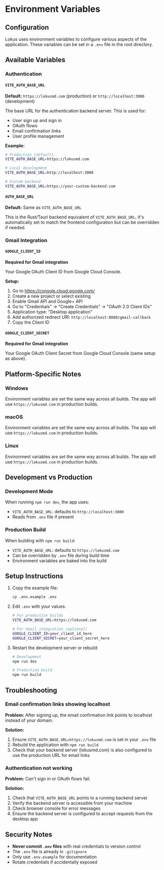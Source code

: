 # Environment Variables

## Configuration

Lokus uses environment variables to configure various aspects of the application. These variables can be set in a `.env` file in the root directory.

## Available Variables

### Authentication

#### `VITE_AUTH_BASE_URL`
**Default:** `https://lokusmd.com` (production) or `http://localhost:3000` (development)

The base URL for the authentication backend server. This is used for:
- User sign up and sign in
- OAuth flows
- Email confirmation links
- User profile management

**Example:**
```bash
# Production (default)
VITE_AUTH_BASE_URL=https://lokusmd.com

# Local development
VITE_AUTH_BASE_URL=http://localhost:3000

# Custom backend
VITE_AUTH_BASE_URL=https://your-custom-backend.com
```

#### `AUTH_BASE_URL`
**Default:** Same as `VITE_AUTH_BASE_URL`

This is the Rust/Tauri backend equivalent of `VITE_AUTH_BASE_URL`. It's automatically set to match the frontend configuration but can be overridden if needed.

### Gmail Integration

#### `GOOGLE_CLIENT_ID`
**Required for Gmail integration**

Your Google OAuth Client ID from Google Cloud Console.

**Setup:**
1. Go to https://console.cloud.google.com/
2. Create a new project or select existing
3. Enable Gmail API and Google+ API
4. Go to "Credentials" → "Create Credentials" → "OAuth 2.0 Client IDs"
5. Application type: "Desktop application"
6. Add authorized redirect URI: `http://localhost:8080/gmail-callback`
7. Copy the Client ID

#### `GOOGLE_CLIENT_SECRET`
**Required for Gmail integration**

Your Google OAuth Client Secret from Google Cloud Console (same setup as above).

## Platform-Specific Notes

### Windows
Environment variables are set the same way across all builds. The app will use `https://lokusmd.com` in production builds.

### macOS
Environment variables are set the same way across all builds. The app will use `https://lokusmd.com` in production builds.

### Linux
Environment variables are set the same way across all builds. The app will use `https://lokusmd.com` in production builds.

## Development vs Production

### Development Mode
When running `npm run dev`, the app uses:
- `VITE_AUTH_BASE_URL`: defaults to `http://localhost:3000`
- Reads from `.env` file if present

### Production Build
When building with `npm run build`:
- `VITE_AUTH_BASE_URL`: defaults to `https://lokusmd.com`
- Can be overridden by `.env` file during build time
- Environment variables are baked into the build

## Setup Instructions

1. Copy the example file:
   ```bash
   cp .env.example .env
   ```

2. Edit `.env` with your values:
   ```bash
   # For production builds
   VITE_AUTH_BASE_URL=https://lokusmd.com

   # For Gmail integration (optional)
   GOOGLE_CLIENT_ID=your_client_id_here
   GOOGLE_CLIENT_SECRET=your_client_secret_here
   ```

3. Restart the development server or rebuild:
   ```bash
   # Development
   npm run dev

   # Production build
   npm run build
   ```

## Troubleshooting

### Email confirmation links showing localhost

**Problem:** After signing up, the email confirmation link points to localhost instead of your domain.

**Solution:**
1. Ensure `VITE_AUTH_BASE_URL=https://lokusmd.com` is set in your `.env` file
2. Rebuild the application with `npm run build`
3. Check that your backend server (lokusmd.com) is also configured to use the production URL for email links

### Authentication not working

**Problem:** Can't sign in or OAuth flows fail.

**Solution:**
1. Check that `VITE_AUTH_BASE_URL` points to a running backend server
2. Verify the backend server is accessible from your machine
3. Check browser console for error messages
4. Ensure the backend server is configured to accept requests from the desktop app

## Security Notes

- **Never commit `.env` files** with real credentials to version control
- The `.env` file is already in `.gitignore`
- Only use `.env.example` for documentation
- Rotate credentials if accidentally exposed
